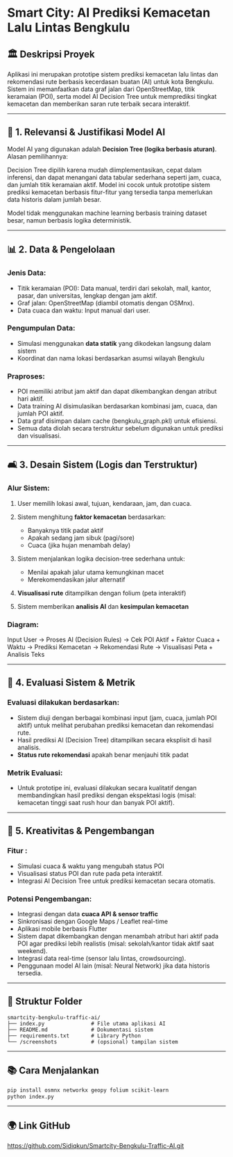 # Smart City: AI Prediksi Kemacetan Lalu Lintas Bengkulu

## 🏛️ Deskripsi Proyek

Aplikasi ini merupakan prototipe sistem prediksi kemacetan lalu lintas dan rekomendasi rute berbasis kecerdasan buatan (AI) untuk kota Bengkulu. Sistem ini memanfaatkan data graf jalan dari OpenStreetMap, titik keramaian (POI), serta model AI Decision Tree untuk memprediksi tingkat kemacetan dan memberikan saran rute terbaik secara interaktif.

---

## 🧠 1. Relevansi & Justifikasi Model AI

Model AI yang digunakan adalah **Decision Tree (logika berbasis aturan)**. Alasan pemilihannya:

Decision Tree dipilih karena mudah diimplementasikan, cepat dalam inferensi, dan dapat menangani data tabular sederhana seperti jam, cuaca, dan jumlah titik keramaian aktif. Model ini cocok untuk prototipe sistem prediksi kemacetan berbasis fitur-fitur yang tersedia tanpa memerlukan data historis dalam jumlah besar.

Model tidak menggunakan machine learning berbasis training dataset besar, namun berbasis logika deterministik.

---

## 📊 2. Data & Pengelolaan

### Jenis Data:

* Titik keramaian (POI): Data manual, terdiri dari sekolah, mall, kantor, pasar, dan universitas, lengkap dengan jam aktif.
* Graf jalan: OpenStreetMap (diambil otomatis dengan OSMnx).
* Data cuaca dan waktu: Input manual dari user.

### Pengumpulan Data:

* Simulasi menggunakan **data statik** yang dikodekan langsung dalam sistem
* Koordinat dan nama lokasi berdasarkan asumsi wilayah Bengkulu

### Praproses:

* POI memiliki atribut jam aktif dan dapat dikembangkan dengan atribut hari aktif.
* Data training AI disimulasikan berdasarkan kombinasi jam, cuaca, dan jumlah POI aktif.
* Data graf disimpan dalam cache (bengkulu_graph.pkl) untuk efisiensi.
* Semua data diolah secara terstruktur sebelum digunakan untuk prediksi dan visualisasi.

---

## 🛋️ 3. Desain Sistem (Logis dan Terstruktur)

### Alur Sistem:

1. User memilih lokasi awal, tujuan, kendaraan, jam, dan cuaca.
2. Sistem menghitung **faktor kemacetan** berdasarkan:

   * Banyaknya titik padat aktif
   * Apakah sedang jam sibuk (pagi/sore)
   * Cuaca (jika hujan menambah delay)
3. Sistem menjalankan logika decision-tree sederhana untuk:

   * Menilai apakah jalur utama kemungkinan macet
   * Merekomendasikan jalur alternatif
4. **Visualisasi rute** ditampilkan dengan folium (peta interaktif)
5. Sistem memberikan **analisis AI** dan **kesimpulan kemacetan**

### Diagram:

Input User → Proses AI (Decision Rules) → Cek POI Aktif + Faktor Cuaca + Waktu →
Prediksi Kemacetan → Rekomendasi Rute → Visualisasi Peta + Analisis Teks

---

## 🎯 4. Evaluasi Sistem & Metrik

### Evaluasi dilakukan berdasarkan:

* Sistem diuji dengan berbagai kombinasi input (jam, cuaca, jumlah POI aktif) untuk melihat perubahan prediksi kemacetan dan rekomendasi rute.
* Hasil prediksi AI (Decision Tree) ditampilkan secara eksplisit di hasil analisis.
* **Status rute rekomendasi** apakah benar menjauhi titik padat

### Metrik Evaluasi:

* Untuk prototipe ini, evaluasi dilakukan secara kualitatif dengan membandingkan hasil prediksi dengan ekspektasi logis (misal: kemacetan tinggi saat rush hour dan banyak POI aktif).

---

## 🚀 5. Kreativitas & Pengembangan

### Fitur :

* Simulasi cuaca & waktu yang mengubah status POI
* Visualisasi status POI dan rute pada peta interaktif.
* Integrasi AI Decision Tree untuk prediksi kemacetan secara otomatis.

### Potensi Pengembangan:

* Integrasi dengan data **cuaca API & sensor traffic**
* Sinkronisasi dengan Google Maps / Leaflet real-time
* Aplikasi mobile berbasis Flutter
* Sistem dapat dikembangkan dengan menambah atribut hari aktif pada POI agar prediksi lebih realistis (misal: sekolah/kantor tidak aktif saat weekend).
* Integrasi data real-time (sensor lalu lintas, crowdsourcing).
* Penggunaan model AI lain (misal: Neural Network) jika data historis tersedia.

---

## 📂 Struktur Folder

```
smartcity-bengkulu-traffic-ai/
├── index.py               # File utama aplikasi AI
├── README.md              # Dokumentasi sistem
├── requirements.txt       # Library Python
└── /screenshots           # (opsional) tampilan sistem
```

---

## 📚 Cara Menjalankan

```bash
pip install osmnx networkx geopy folium scikit-learn
python index.py
```

---

## 🌍 Link GitHub

https://github.com/Sidiqkun/Smartcity-Bengkulu-Traffic-AI.git
